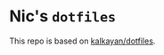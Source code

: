 # Nic's `dotfiles`

This repo is based on [kalkayan/dotfiles](https://github.com/kalkayan/dotfiles/tree/main).
